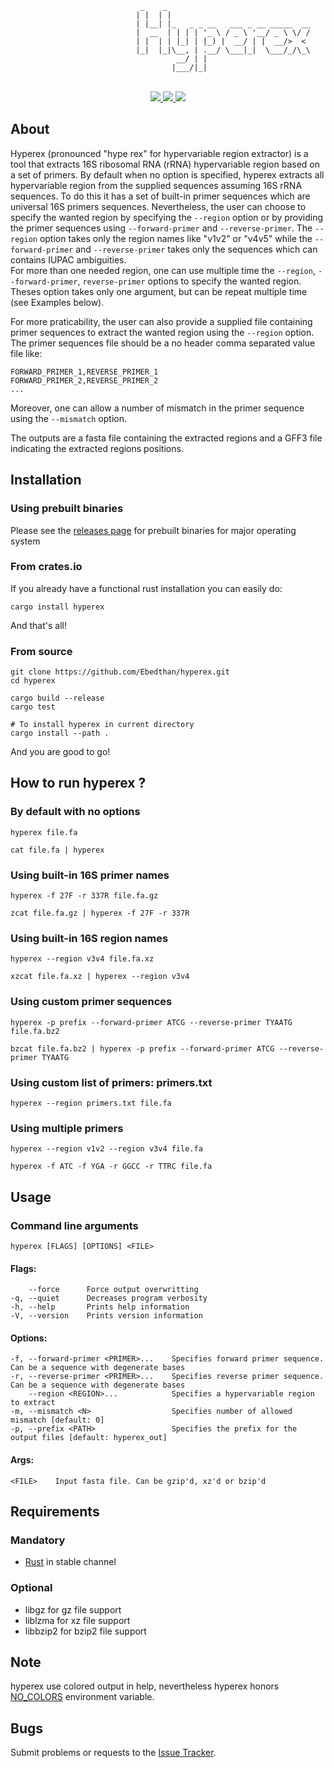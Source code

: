 ```
                             _    _                                
                            | |  | |                               
                            | |__| |_   _ _ __   ___ _ __ _____  __
                            |  __  | | | | '_ \ / _ \ '__/ _ \ \/ /
                            | |  | | |_| | |_) |  __/ | |  __/>  < 
                            |_|  |_|\__, | .__/ \___|_|  \___/_/\_\
                                     __/ | |                       
                                    |___/|_|   
```

<p align="center">
    <br/>
    <a href="https://github.com/Ebedthan/hyperex/blob/master/LICENSE">
        <img src="https://img.shields.io/badge/license-MIT-blue?style=flat">
    </a>
    <a href="https://github.com/Ebedthan/hyperex/workflows/CI">
        <img src="https://github.com/Ebedthan/hyperex/workflows/CI/badge.svg">
    </a>
    <a href="https://codecov.io/gh/Ebedthan/hyperex">
        <img src="https://codecov.io/gh/Ebedthan/hyperex/branch/main/graph/badge.svg">
    </a>
</p>   


## About

Hyperex (pronounced "hype rex" for hypervariable region extractor) is a tool that extracts 16S ribosomal RNA (rRNA) hypervariable region based on a set of primers. By default when no option is specified, hyperex extracts all hypervariable region from the supplied sequences assuming 16S rRNA sequences. To do this it has a set of built-in primer sequences which are universal 16S primers sequences.
Nevertheless, the user can choose to specify the wanted region by specifying the `--region` option or by providing the primer sequences using `--forward-primer` and `--reverse-primer`. The `--region` option takes only the region names like "v1v2" or "v4v5" while the `--forward-primer` and `--reverse-primer` takes only the sequences which can contains IUPAC ambiguities.  
For more than one needed region, one can use multiple time the `--region`, `--forward-primer`, `reverse-primer` options to specify the wanted region. Theses option takes only one argument, but can be repeat multiple time (see Examples below).

For more praticability, the user can also provide a supplied file containing primer sequences to extract the wanted region using the `--region` option. The primer sequences file should be a no header comma separated value file like:
```
FORWARD_PRIMER_1,REVERSE_PRIMER_1
FORWARD_PRIMER_2,REVERSE_PRIMER_2
...
```

Moreover, one can allow a number of mismatch in the primer sequence using the `--mismatch` option.

The outputs are a fasta file containing the extracted regions and a GFF3 file indicating the extracted regions positions.


## Installation

### Using prebuilt binaries

Please see the [releases page](https://github.com/Ebedthan/hyperex/releases) for prebuilt binaries for major operating system

### From crates.io
If you already have a functional rust installation you can easily do:

```
cargo install hyperex
```

And that's all!

### From source
```
git clone https://github.com/Ebedthan/hyperex.git
cd hyperex

cargo build --release
cargo test

# To install hyperex in current directory
cargo install --path .
```

And you are good to go!


## How to run hyperex ?

### By default with no options

```
hyperex file.fa

cat file.fa | hyperex
```

### Using built-in 16S primer names

```
hyperex -f 27F -r 337R file.fa.gz

zcat file.fa.gz | hyperex -f 27F -r 337R
```

### Using built-in 16S region names

```
hyperex --region v3v4 file.fa.xz

xzcat file.fa.xz | hyperex --region v3v4
```

### Using custom primer sequences

```
hyperex -p prefix --forward-primer ATCG --reverse-primer TYAATG file.fa.bz2

bzcat file.fa.bz2 | hyperex -p prefix --forward-primer ATCG --reverse-primer TYAATG
```

### Using custom list of primers: primers.txt

```
hyperex --region primers.txt file.fa
```

### Using multiple primers

```
hyperex --region v1v2 --region v3v4 file.fa

hyperex -f ATC -f YGA -r GGCC -r TTRC file.fa
```

## Usage

### Command line arguments

```
hyperex [FLAGS] [OPTIONS] <FILE>
```

#### Flags:
```
    --force      Force output overwritting
-q, --quiet      Decreases program verbosity
-h, --help       Prints help information
-V, --version    Prints version information
```

#### Options:
```
-f, --forward-primer <PRIMER>...    Specifies forward primer sequence. Can be a sequence with degenerate bases
-r, --reverse-primer <PRIMER>...    Specifies reverse primer sequence. Can be a sequence with degenerate bases
    --region <REGION>...            Specifies a hypervariable region to extract
-m, --mismatch <N>                  Specifies number of allowed mismatch [default: 0]
-p, --prefix <PATH>                 Specifies the prefix for the output files [default: hyperex_out]
```

#### Args:
```
<FILE>    Input fasta file. Can be gzip'd, xz'd or bzip'd
```

## Requirements

### Mandatory
- [Rust](https://rust-lang.org) in stable channel

### Optional
- libgz for gz file support
- liblzma for xz file support
- libbzip2 for bzip2 file support


## Note
hyperex use colored output in help, nevertheless hyperex honors [NO_COLORS](https://no-color.org/) environment variable.

## Bugs
Submit problems or requests to the [Issue Tracker](https://github.com/Ebedthan/hyperex/issues).
